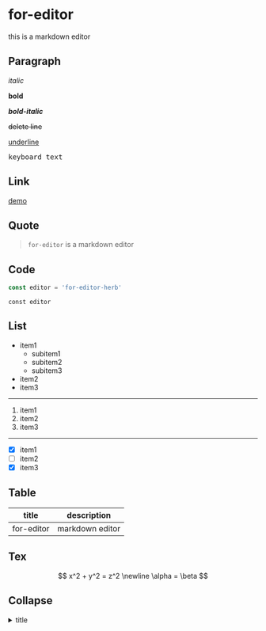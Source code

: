 # for-editor

this is a markdown editor

## Paragraph

*italic*

**bold**

***bold-italic***

~~delete line~~

<u>underline</u>

<kbd>keyboard text</kbd>

## Link

[demo](https://server.jieec.cn/example)

## Quote

> `for-editor` is a markdown editor

## Code

```js
const editor = 'for-editor-herb'
```

`const editor`

## List

- item1
  - subitem1
  - subitem2
  - subitem3
- item2
- item3

---

1. item1
2. item2
3. item3

---

- [x] item1
- [ ] item2
- [x] item3

## Table

| title      | description     |
| ---------- | --------------- |
| for-editor | markdown editor |

## Tex

$$
x^2 + y^2 = z^2 \newline
\alpha = \beta
$$

## Collapse

<details>
<summary>title</summary>

content
</details>
